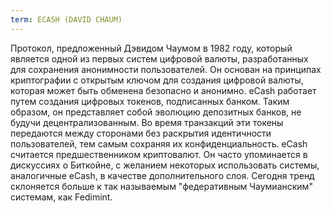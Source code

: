 ```yaml
---
term: ECASH (DAVID CHAUM)
---
```


Протокол, предложенный Дэвидом Чаумом в 1982 году, который является одной из первых систем цифровой валюты, разработанных для сохранения анонимности пользователей. Он основан на принципах криптографии с открытым ключом для создания цифровой валюты, которая может быть обменена безопасно и анонимно. eCash работает путем создания цифровых токенов, подписанных банком. Таким образом, он представляет собой эволюцию депозитных банков, не будучи децентрализованным. Во время транзакций эти токены передаются между сторонами без раскрытия идентичности пользователей, тем самым сохраняя их конфиденциальность. eCash считается предшественником криптовалют. Он часто упоминается в дискуссиях о Биткойне, с желанием некоторых использовать системы, аналогичные eCash, в качестве дополнительного слоя. Сегодня тренд склоняется больше к так называемым "федеративным Чаумианским" системам, как Fedimint.